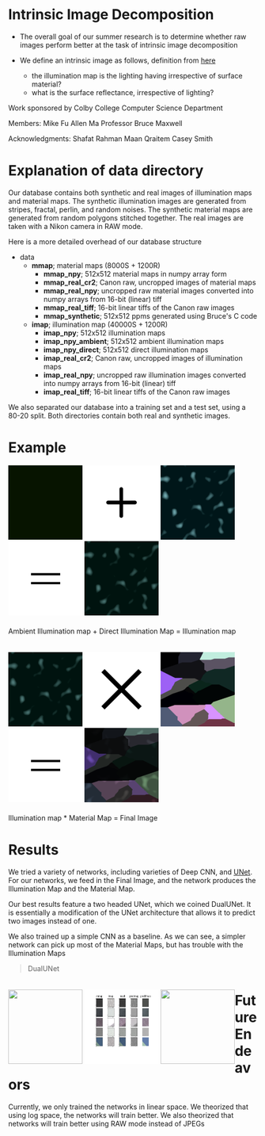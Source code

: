 # Intrinsic Image Decomposition

- The overall goal of our summer research is to determine whether raw images perform better at the task of intrinsic image decomposition

- We define an intrinsic image as follows, definition from [here](http://www-oldurls.inf.ethz.ch/personal/pomarc/courses/CompPhoto/cpv07.pdf)
    - the illumination map is the lighting having irrespective of surface material?
    - what is the surface reflectance, irrespective of lighting?

Work sponsored by Colby College Computer Science Department

Members:
Mike Fu
Allen Ma
Professor Bruce Maxwell

Acknowledgments:
Shafat Rahman
Maan Qraitem
Casey Smith



# Explanation of data directory

Our database contains both synthetic and real images of illumination maps and material maps. The synthetic illumination images are generated from stripes, fractal, perlin, and random noises. The synthetic material maps are generated from random polygons stitched together. The real images are taken with a Nikon camera in RAW mode.

Here is a more detailed overhead of our database structure

* data
    * **mmap**; material maps (8000S + 1200R)
        * **mmap_npy**; 512x512 material maps in numpy array form
        * **mmap_real_cr2**; Canon raw, uncropped images of material maps
        * **mmap_real_npy**; uncropped raw material images converted into numpy arrays from 16-bit (linear) tiff
        * **mmap_real_tiff**; 16-bit linear tiffs of the Canon raw images
        * **mmap_synthetic**; 512x512 ppms generated using Bruce's C code
    * **imap**; illumination map (40000S + 1200R)
        * **imap_npy**; 512x512 illumination maps
        * **imap_npy_ambient**; 512x512 ambient illumination maps
        * **imap_npy_direct**; 512x512 direct illumination maps
        * **imap_real_cr2**; Canon raw, uncropped images of illumination maps
        * **imap_real_npy**; uncropped raw illumination images converted into numpy arrays from 16-bit (linear) tiff
        * **imap_real_tiff**; 16-bit linear tiffs of the Canon raw images

We also separated our database into a training set and a test set, using a 80-20 split. Both directories contain both real and synthetic images.


# Example

<div style="display: block; float: left; margin-bottom: 20px;">
    <img src="./sample_data/imap_png/imap_npy_ambient/train/fractal0.png" width="150" height="150"> 
    <img src="./sample_data/extra/plus.png" width="150" height="150"> 
    <img src="./sample_data/imap_png/imap_npy_direct/train/fractal0.png" width="150" height="150">
    <img src="./sample_data/extra/equals.png" width="150" height="150"> 
    <img src="./sample_data/imap_png/imap_npy/train/fractal0.png" width="150" height="150"> 
<div class="clear"></div>
</div>

Ambient Illumination map + Direct Illumination Map = Illumination map

<div style="display: block; float: left; margin-top: 20px; margin-bottom: 20px;">
    <img src="./sample_data/imap_png/imap_npy/train/fractal0.png" width="150" height="150"> 
    <img src="./sample_data/extra/mult.png" width="150" height="150"> 
    <img src="./sample_data/mmap_png/frame_manyseed0002.png" width="150" height="150">
    <img src="./sample_data/extra/equals.png" width="150" height="150"> 
    <img src="./sample_data/mult_png/mult-fractal0-frame_manyseed0002-3.png" width="150" height="150"> 
<div class="clear"></div>
</div>

Illumination map * Material Map = Final Image

# Results

We tried a variety of networks, including varieties of Deep CNN, and [UNet](https://arxiv.org/pdf/1505.04597.pdf). For our networks, we feed in the Final Image, and the network produces the Illumination  Map and the Material Map.

Our best results feature a two headed UNet, which we coined DualUNet. It is essentially a modification of the UNet architecture that allows it to predict two images instead of one.

We also trained up a simple CNN as a baseline. As we can see, a simpler network can pick up most of the Material Maps, but has trouble with the Illumination Maps

> DualUNet

<div style="display: block; float: left; margin-top: 20px; margin-bottom: 20px;">
    <img src="./model_test.png" width="150" height="150"> 
    <img src="./model_test2.png" width="150" height="150"> 
    <img src="./model_test3.png" width="150" height="150"> 
<div class="clear"></div>
</div>

# Future Endeavors

Currently, we only trained the networks in linear space. We theorized that using log space, the networks will train better. We also theorized that networks will train better using RAW mode instead of JPEGs

